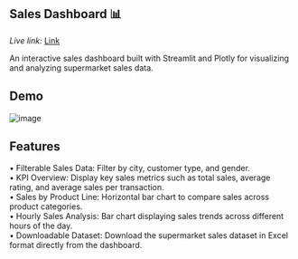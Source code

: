 ## Sales Dashboard 📊
*Live link:* [Link](https://sales-kpi-dashboard.streamlit.app/)

An interactive sales dashboard built with Streamlit and Plotly for visualizing and analyzing supermarket sales data.

## Demo 
![image](https://github.com/user-attachments/assets/32c1e78a-1ff9-4349-b955-21f41a9a8ca1)

## Features
• Filterable Sales Data: Filter by city, customer type, and gender. </br>
• KPI Overview: Display key sales metrics such as total sales, average rating, and average sales per transaction. </br>
• Sales by Product Line: Horizontal bar chart to compare sales across product categories. </br>
• Hourly Sales Analysis: Bar chart displaying sales trends across different hours of the day. </br>
• Downloadable Dataset: Download the supermarket sales dataset in Excel format directly from the dashboard. </br>

